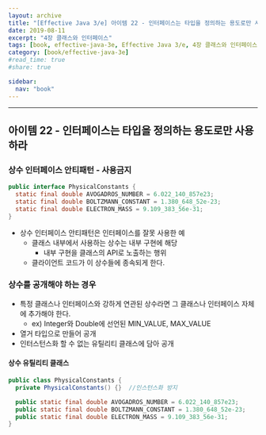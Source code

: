 ```yaml
---
layout: archive
title: "[Effective Java 3/e] 아이템 22 - 인터페이스는 타입을 정의하는 용도로만 사용하라"
date: 2019-08-11
excerpt: "4장 클래스와 인터페이스"
tags: [book, effective-java-3e, Effective Java 3/e, 4장 클래스와 인터페이스]
category: [book/effective-java-3e]
#read_time: true
#share: true

sidebar:
  nav: "book"
---
```


* * *

## 아이템 22 - 인터페이스는 타입을 정의하는 용도로만 사용하라

### 상수 인터페이스 안티패턴 - 사용금지

```java
public interface PhysicalConstants {
  static final double AVOGADROS_NUMBER = 6.022_140_857e23;
  static final double BOLTZMANN_CONSTANT = 1.380_648_52e-23;
  static final double ELECTRON_MASS = 9.109_383_56e-31;
}
```

* 상수 인터페이스 안티패턴은 인터페이스를 잘못 사용한 예
  * 클래스 내부에서 사용하는 상수는 내부 구현에 해당
    * 내부 구현을 클래스의 API로 노출하는 행위
  * 클라이언트 코드가 이 상수들에 종속되게 한다.

### 상수를 공개해야 하는 경우

* 특정 클래스나 인터페이스와 강하게 연관된 상수라면 그 클래스나 인터페이스 자체에 추가해야 한다.
  * ex) Integer와 Double에 선언된 MIN_VALUE, MAX_VALUE
* 열거 타입으로 만들어 공개
* 인터스턴스화 할 수 없는 유틸리티 클래스에 담아 공개

#### 상수 유틸리티 클래스

```java
public class PhysicalConstants {
  private PhysicalConstants() {}  //인스턴스화 방지

  public static final double AVOGADROS_NUMBER = 6.022_140_857e23;
  public static final double BOLTZMANN_CONSTANT = 1.380_648_52e-23;
  public static final double ELECTRON_MASS = 9.109_383_56e-31;
}
```
